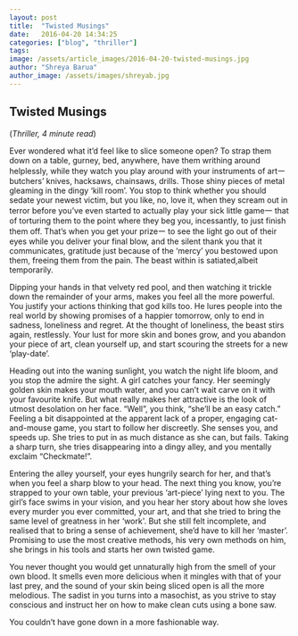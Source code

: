 ```yaml
---
layout: post
title:  "Twisted Musings"
date:   2016-04-20 14:34:25
categories: ["blog", "thriller"]
tags: 
image: /assets/article_images/2016-04-20-twisted-musings.jpg
author: "Shreya Barua"
author_image: /assets/images/shreyab.jpg
---
```

<h2>Twisted Musings</h2>
(<i>Thriller, 4 minute read</i>)
<p>Ever wondered what it’d feel like to slice someone open? To strap them down on a table, gurney, bed, anywhere, have them writhing around helplessly, while they watch you play around with your instruments of artー butchers’ knives, hacksaws, chainsaws, drills. Those shiny pieces of metal gleaming in the dingy ‘kill room’.
You stop to think whether you should sedate your newest victim, but you like, no, love it, when they scream out in terror before you’ve even started to actually play your sick little game一 that of torturing them to the point where they beg you, incessantly, to just finish them off. That’s when you get your prizeー to see the light go out of their eyes while you deliver your final blow, and the silent thank you that it communicates, gratitude just because of the ‘mercy’ you bestowed upon them, freeing them from the pain. The beast within is satiated,albeit temporarily.</p>
<p>Dipping your hands in that velvety red pool, and then watching it trickle down the remainder of your arms, makes you feel all the more powerful. You justify your actions thinking that god kills too. He lures people into the real world by showing promises of a happier tomorrow, only to end in sadness, loneliness and regret. At the thought of loneliness, the beast stirs again, restlessly. Your lust for more skin and bones grow, and you abandon your piece of art, clean yourself up, and start scouring the streets for a new ‘play-date’.</p>
<p>Heading out into the waning sunlight, you watch the night life bloom, and you stop the admire the sight. A girl catches your fancy. Her seemingly golden skin makes your mouth water, and you can’t wait carve on it with your favourite knife. But what really makes her attractive is the look of utmost desolation on her face. “Well”, you think, “she’ll be an easy catch.” Feeling a bit disappointed at the apparent lack of a proper, engaging cat-and-mouse game, you start to follow her discreetly. She senses you, and speeds up. She tries to put in as much distance as she can, but fails. Taking a sharp turn, she tries disappearing into a dingy alley, and you mentally exclaim “Checkmate!”.</p>
<p>Entering the alley yourself, your eyes hungrily search for her, and that’s when you feel a sharp blow to your head. The next thing you know, you’re strapped to your own table, your previous ‘art-piece’ lying next to you. The girl’s face swims in your vision, and you hear her story about how she loves every murder you ever committed, your art, and that she tried to bring the same level of greatness in her ‘work'. But she still felt incomplete, and realised that to bring a sense of achievement, she’d have to kill her ‘master’. Promising to use the most creative methods, his very own methods on him, she brings in his tools and starts her own twisted game.</p>
<p>You never thought you would get unnaturally high from the smell of your own blood. It smells even more delicious when it mingles with that of your last prey, and the sound of your skin being sliced open is all the more melodious. The sadist in you turns into a masochist, as you strive to stay conscious and instruct her on how to make clean cuts using a bone saw.</p>
<p>You couldn’t have gone down in a more fashionable way.</p>